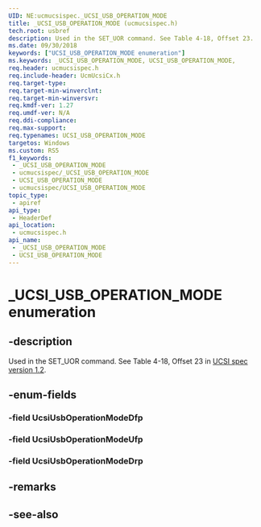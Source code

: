 ```yaml
---
UID: NE:ucmucsispec._UCSI_USB_OPERATION_MODE
title: _UCSI_USB_OPERATION_MODE (ucmucsispec.h)
tech.root: usbref
description: Used in the SET_UOR command. See Table 4-18, Offset 23.
ms.date: 09/30/2018
keywords: ["UCSI_USB_OPERATION_MODE enumeration"]
ms.keywords: _UCSI_USB_OPERATION_MODE, UCSI_USB_OPERATION_MODE,
req.header: ucmucsispec.h
req.include-header: UcmUcsiCx.h
req.target-type: 
req.target-min-winverclnt: 
req.target-min-winversvr: 
req.kmdf-ver: 1.27
req.umdf-ver: N/A
req.ddi-compliance: 
req.max-support: 
req.typenames: UCSI_USB_OPERATION_MODE
targetos: Windows
ms.custom: RS5
f1_keywords:
 - _UCSI_USB_OPERATION_MODE
 - ucmucsispec/_UCSI_USB_OPERATION_MODE
 - UCSI_USB_OPERATION_MODE
 - ucmucsispec/UCSI_USB_OPERATION_MODE
topic_type:
 - apiref
api_type:
 - HeaderDef
api_location:
 - ucmucsispec.h
api_name:
 - _UCSI_USB_OPERATION_MODE
 - UCSI_USB_OPERATION_MODE
---
```


# _UCSI_USB_OPERATION_MODE enumeration


## -description

Used in the SET_UOR command. See Table 4-18, Offset 23 in [UCSI spec version 1.2](https://www.intel.com/content/dam/www/public/us/en/documents/technical-specifications/usb-type-c-ucsi-spec.pdf).

## -enum-fields

### -field UcsiUsbOperationModeDfp 

### -field UcsiUsbOperationModeUfp 

### -field UcsiUsbOperationModeDrp 

## -remarks

## -see-also

